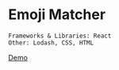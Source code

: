 # Emoji Matcher


```
Frameworks & Libraries: React  
Other: Lodash, CSS, HTML
```

[Demo](https://mconour.github.io/emoji-matcher/)


